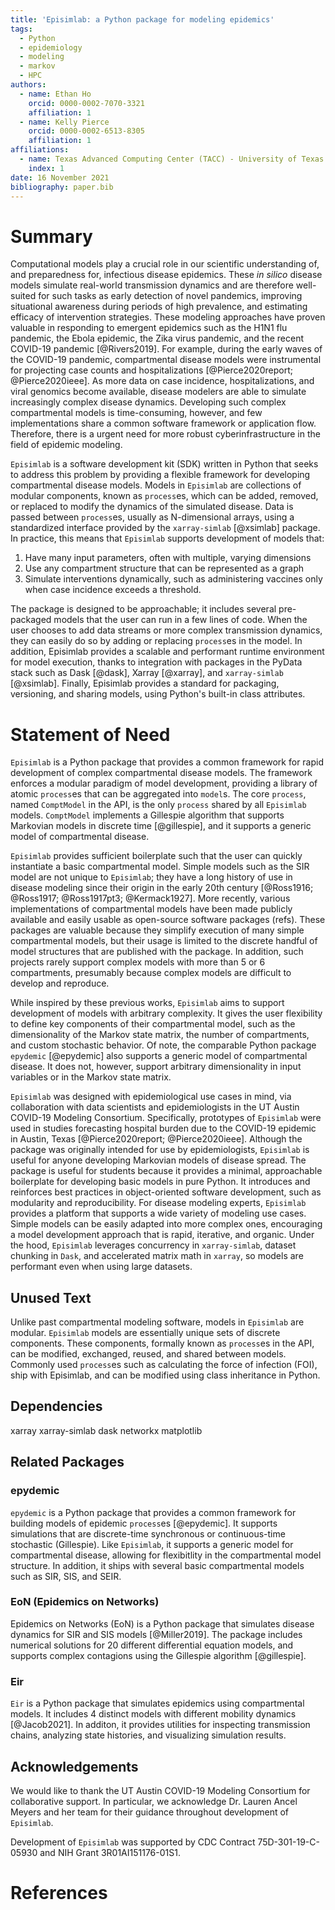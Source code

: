 ```yaml
---
title: 'Episimlab: a Python package for modeling epidemics'
tags:
  - Python
  - epidemiology
  - modeling
  - markov
  - HPC
authors:
  - name: Ethan Ho 
    orcid: 0000-0002-7070-3321
    affiliation: 1
  - name: Kelly Pierce
    orcid: 0000-0002-6513-8305
    affiliation: 1
affiliations:
  - name: Texas Advanced Computing Center (TACC) - University of Texas at Austin
    index: 1
date: 16 November 2021
bibliography: paper.bib
---
```


# Summary

Computational models play a crucial role in our scientific understanding of, and preparedness for, infectious disease epidemics.
These _in silico_ disease models simulate real-world transmission dynamics and are therefore well-suited for such tasks as early detection of novel pandemics, improving situational awareness during periods of high prevalence, and estimating efficacy of intervention strategies.
These modeling approaches have proven valuable in responding to emergent epidemics such as the H1N1 flu pandemic, the Ebola epidemic, the Zika virus pandemic, and the recent COVID-19 pandemic [@Rivers2019].
For example, during the early waves of the COVID-19 pandemic, compartmental disease models were instrumental for projecting case counts and hospitalizations [@Pierce2020report; @Pierce2020ieee].
As more data on case incidence, hospitalizations, and viral genomics become available, disease modelers are able to simulate increasingly complex disease dynamics.
Developing such complex compartmental models is time-consuming, however, and few implementations share a common software framework or application flow.
Therefore, there is a urgent need for more robust cyberinfrastructure in the field of epidemic modeling.

`Episimlab` is a software development kit (SDK) written in Python that seeks to address this problem by providing a flexible framework for developing compartmental disease models.
Models in `Episimlab` are collections of modular components, known as `process`es, which can be added, removed, or replaced to modify the dynamics of the simulated disease.
Data is passed between `process`es, usually as N-dimensional arrays, using a standardized interface provided by the `xarray-simlab` [@xsimlab] package.
In practice, this means that `Episimlab` supports development of models that:

1. Have many input parameters, often with multiple, varying dimensions
2. Use any compartment structure that can be represented as a graph
3. Simulate interventions dynamically, such as administering vaccines only when case incidence exceeds a threshold.

The package is designed to be approachable; it includes several pre-packaged models that the user can run in a few lines of code.
When the user chooses to add data streams or more complex transmission dynamics, they can easily do so by adding or replacing `process`es in the model.
In addition, Episimlab provides a scalable and performant runtime environment for model execution, thanks to integration with packages in the PyData stack such as Dask [@dask], Xarray [@xarray], and `xarray-simlab` [@xsimlab].
Finally, Episimlab provides a standard for packaging, versioning, and sharing models, using Python's built-in class attributes.

# Statement of Need

`Episimlab` is a Python package that provides a common framework for rapid development of complex compartmental disease models. 
The framework enforces a modular paradigm of model development, providing a library of atomic `process`es that can be aggregated into `model`s.
The core `process`, named `ComptModel` in the API, is the only `process` shared by all `Episimlab` models. 
`ComptModel` implements a Gillespie algorithm that supports Markovian models in discrete time [@gillespie], and it supports a generic model of compartmental disease. 

`Episimlab` provides sufficient boilerplate such that the user can quickly instantiate a basic compartmental model.
Simple models such as the SIR model are not unique to `Episimlab`; they have a long history of use in disease modeling since their origin in the early 20th century [@Ross1916; @Ross1917; @Ross1917pt3; @Kermack1927].
More recently, various implementations of compartmental models have been made publicly available and easily usable as open-source software packages (refs).
These packages are valuable because they simplify execution of many simple compartmental models, but their usage is limited to the discrete handful of model structures that are published with the package.
In addition, such projects rarely support complex models with more than 5 or 6 compartments, presumably because complex models are difficult to develop and reproduce.

While inspired by these previous works, `Episimlab` aims to support development of models with arbitrary complexity.
It gives the user flexibility to define key components of their compartmental model, such as the dimensionality of the Markov state matrix, the number of compartments, and custom stochastic behavior.
Of note, the comparable Python package `epydemic` [@epydemic] also supports a generic model of compartmental disease. 
It does not, however, support arbitrary dimensionality in input variables or in the Markov state matrix.

`Episimlab` was designed with epidemiological use cases in mind, via collaboration with data scientists and epidemiologists in the UT Austin COVID-19 Modeling Consortium. 
Specifically, prototypes of `Episimlab` were used in studies forecasting hospital burden due to the COVID-19 epidemic in Austin, Texas [@Pierce2020report; @Pierce2020ieee]. 
Although the package was originally intended for use by epidemiologists, `Episimlab` is useful for anyone developing Markovian models of disease spread. 
The package is useful for students because it provides a minimal, approachable boilerplate for developing basic models in pure Python. 
It introduces and reinforces best practices in object-oriented software development, such as modularity and reproducibility. 
For disease modeling experts, `Episimlab` provides a platform that supports a wide variety of modeling use cases. 
Simple models can be easily adapted into more complex ones, encouraging a model development approach that is rapid, iterative, and organic.
Under the hood, `Episimlab` leverages concurrency in `xarray-simlab`, dataset chunking in `Dask`, and accelerated matrix math in `xarray`, so models are performant even when using large datasets.

## Unused Text

Unlike past compartmental modeling software, models in `Episimlab` are modular.
`Episimlab` models are essentially unique sets of discrete components.
These components, formally known as `process`es in the API, can be modified, exchanged, reused, and shared between models.
Commonly used `process`es such as calculating the force of infection (FOI), ship with Episimlab, and can be modified using class inheritance in Python.

## Dependencies

xarray xarray-simlab dask networkx matplotlib

## Related Packages

### epydemic

`epydemic` is a Python package that provides a common framework for building models of epidemic `process`es [@epydemic]. It supports simulations that are discrete-time synchronous or continuous-time stochastic (Gillespie). Like `Episimlab`, it supports a generic model for compartmental disease, allowing for flexibitlity in the compartmental model structure. In addition, it ships with several basic compartmental models such as SIR, SIS, and SEIR.

### EoN (Epidemics on Networks)

Epidemics on Networks (EoN) is a Python package that simulates disease dynamics for SIR and SIS models [@Miller2019]. The package includes numerical solutions for 20 different differential equation models, and supports complex contagions using the Gillespie algorithm [@gillespie].

### Eir

`Eir` is a Python package that simulates epidemics using compartmental models. It includes 4 distinct models with different mobility dynamics [@Jacob2021]. In additon, it provides utilities for inspecting transmission chains, analyzing state histories, and visualizing simulation results.

## Acknowledgements

We would like to thank the UT Austin COVID-19 Modeling Consortium for collaborative support. In particular, we acknowledge Dr. Lauren Ancel Meyers and her team for their guidance throughout development of `Episimlab`.

Development of `Episimlab` was supported by CDC Contract 75D-301-19-C-05930 and NIH Grant 3R01AI151176-01S1.

# References

